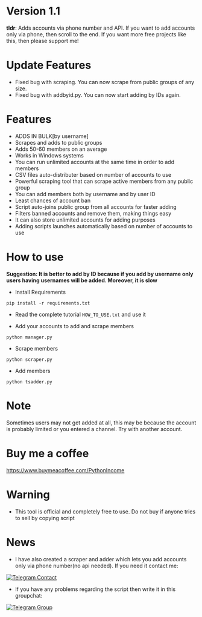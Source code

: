 # Version 1.1

<b>tldr</b>: Adds accounts via phone number and API. If you want to add accounts only via phone, then scroll to the end. If you want more free projects like this, then please support me!

# Update Features

- Fixed bug with scraping. You can now scrape from public groups of any size.
- Fixed bug with addbyid.py. You can now start adding by IDs again.

# Features

* ADDS IN BULK[by username]
* Scrapes and adds to public groups
* Adds 50-60 members on an average
* Works in Windows systems
* You can run unlimited accounts at the same time in order to add members
* CSV files auto-distributer based on number of accounts to use
* Powerful scraping tool that can scrape active members from any public group
* You can add members both by username and by user ID
* Least chances of account ban
* Script auto-joins public group from all accounts for faster adding
* Filters banned accounts and remove them, making things easy
* It can also store unlimited accounts for adding purposes
* Adding scripts launches automatically based on number of accounts to use

# How to use

<b>Suggestion: It is better to add by ID because if you add by username only users having usernames will be added. Moreover, it is slow</b>

* Install Requirements

`pip install -r requirements.txt`

* Read the complete tutorial `HOW_TO_USE.txt` and use it

* Add your accounts to add and scrape members

`python manager.py`

* Scrape members

`python scraper.py`

* Add members

`python tsadder.py`

# Note

Sometimes users may not get added at all, this may be because the account is probably limited or you entered a channel. Try with another account. 

# Buy me a coffee

https://www.buymeacoffee.com/PythonIncome

# Warning

* This tool is official and completely free to use. Do not buy if anyone tries to sell by copying script

# News

* I have also created a scraper and adder which lets you add accounts only via phone number(no api needed). If you need it contact me:
 
[![Telegram Contact](https://img.shields.io/badge/Telegram-Contact-brightgreen)](https://t.me/PYEasyIncome) 
* If you have any problems regarding the script then write it in this groupchat:

[![Telegram Group](https://img.shields.io/badge/Telegram-Group-brightgreen)](https://t.me/GitHubScriptsHelp)
